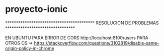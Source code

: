 # proyecto-ionic



***************************************** RESOLUCION DE PROBLEMAS ********************************

EN UBUNTU PARA ERROR DE CORS 
http://localhost:8100/users
PARA OTROS OS => https://stackoverflow.com/questions/3102819/disable-same-origin-policy-in-chrome
